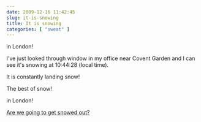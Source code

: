 ```yaml
---
date: 2009-12-16 11:42:45
slug: it-is-snowing
title: It is snowing
categories: [ "sweat" ]
---
```


in London!

I've just looked through window in my office near Covent Garden and I can see it's snowing at 10:44:28 (local time).

It is constantly landing snow!

The best of snow!

in London!

[Are we going to get snowed out?](http://www.youtube.com/watch?v=40RfeOOOKAA)
